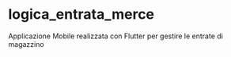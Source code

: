 # logica_entrata_merce
Applicazione Mobile realizzata con Flutter per gestire le entrate di magazzino
